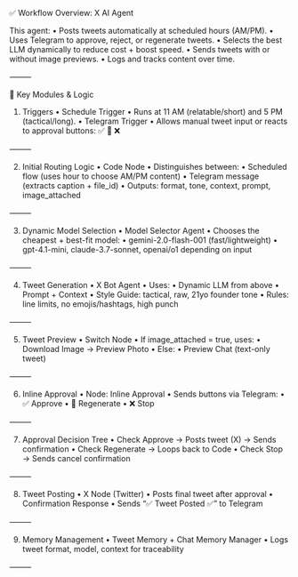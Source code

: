 
✅ Workflow Overview: X AI Agent

This agent:
	•	Posts tweets automatically at scheduled hours (AM/PM).
	•	Uses Telegram to approve, reject, or regenerate tweets.
	•	Selects the best LLM dynamically to reduce cost + boost speed.
	•	Sends tweets with or without image previews.
	•	Logs and tracks content over time.

⸻

🧠 Key Modules & Logic

1. Triggers
	•	Schedule Trigger
	•	Runs at 11 AM (relatable/short) and 5 PM (tactical/long).
	•	Telegram Trigger
	•	Allows manual tweet input or reacts to approval buttons: ✅ 🔄 ❌

⸻

2. Initial Routing Logic
	•	Code Node
	•	Distinguishes between:
	•	Scheduled flow (uses hour to choose AM/PM content)
	•	Telegram message (extracts caption + file_id)
	•	Outputs: format, tone, context, prompt, image_attached

⸻

3. Dynamic Model Selection
	•	Model Selector Agent
	•	Chooses the cheapest + best-fit model:
	•	gemini-2.0-flash-001 (fast/lightweight)
	•	gpt-4.1-mini, claude-3.7-sonnet, openai/o1 depending on input

⸻

4. Tweet Generation
	•	X Bot Agent
	•	Uses:
	•	Dynamic LLM from above
	•	Prompt + Context
	•	Style Guide: tactical, raw, 21yo founder tone
	•	Rules: line limits, no emojis/hashtags, high punch

⸻

5. Tweet Preview
	•	Switch Node
	•	If image_attached = true, uses:
	•	Download Image → Preview Photo
	•	Else:
	•	Preview Chat (text-only tweet)

⸻

6. Inline Approval
	•	Node: Inline Approval
	•	Sends buttons via Telegram:
	•	✅ Approve
	•	🔄 Regenerate
	•	❌ Stop

⸻

7. Approval Decision Tree
	•	Check Approve → Posts tweet (X) → Sends confirmation
	•	Check Regenerate → Loops back to Code
	•	Check Stop → Sends cancel confirmation

⸻

8. Tweet Posting
	•	X Node (Twitter)
	•	Posts final tweet after approval
	•	Confirmation Response
	•	Sends “✅ Tweet Posted ✅” to Telegram

⸻

9. Memory Management
	•	Tweet Memory + Chat Memory Manager
	•	Logs tweet format, model, context for traceability

⸻

